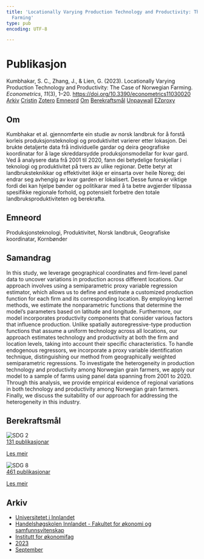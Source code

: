 ```yaml
---
title: 'Locationally Varying Production Technology and Productivity: The Case of Norwegian
  Farming'
type: pub
encoding: UTF-8

---
```

<h1>Publikasjon</h1>
<article id="csl-bib-container-PZBWBTZ8" class="csl-bib-container">
  <div class="csl-bib-body"> <div class="csl-entry">Kumbhakar, S. C., Zhang, J., &#38; Lien, G. (2023). Locationally Varying Production Technology and Productivity: The Case of Norwegian Farming. <i>Econometrics</i>, <i>11</i>(3), 1–20. <a href="https://doi.org/10.3390/econometrics11030020">https://doi.org/10.3390/econometrics11030020</a></div> </div>
  <div class="csl-bib-buttons">
    <a href="#taxonomy-article-PZBWBTZ8" alt="archive" class="csl-bib-button">Arkiv</a>
    <a href="https://app.cristin.no/results/show.jsf?id=2174954" alt="Cristin" class="csl-bib-button">Cristin</a>
    <a href="http://zotero.org/groups/5881554/items/PZBWBTZ8" alt="Zotero" class="csl-bib-button">Zotero</a>
    <a href="#keywords-article-PZBWBTZ8" alt="keywords" class="csl-bib-button">Emneord</a>
    <a href="#about-article-PZBWBTZ8" alt="about_pub" class="csl-bib-button">Om</a>
    <a href="#sdg-article-PZBWBTZ8" alt="sdg" class="csl-bib-button">Berekraftsmål</a>
    <a href="https://www.mdpi.com/2225-1146/11/3/20/pdf?version=1692365173" alt="Unpaywall" class="csl-bib-button">Unpaywall</a>
    <a href="https://www.mdpi.com/2225-1146/11/3/20/pdf?version=1692365173" alt="EZproxy" class="csl-bib-button">EZproxy</a>
  </div>
  <div id="csl-bib-meta-container-PZBWBTZ8"></div>
</article>
<div id="csl-bib-meta-PZBWBTZ8" class="csl-bib-meta">
  <article id="about-article-PZBWBTZ8" class="about_pub-article">
    <h1>Om</h1>
    Kumbhakar et al. gjennomførte ein studie av norsk landbruk for å forstå korleis produksjonsteknologi og produktivitet varierer etter lokasjon. Dei brukte detaljerte data frå individuelle gardar og deira geografiske koordinatar for å lage skreddarsydde produksjonsmodellar for kvar gard. Ved å analysere data frå 2001 til 2020, fann dei betydelige forskjellar i teknologi og produktivitet på tvers av ulike regionar. Dette betyr at landbruksteknikkar og effektivitet ikkje er einsarta over heile Noreg; dei endrar seg avhengig av kvar garden er lokalisert. Desse funna er viktige fordi dei kan hjelpe bønder og politikarar med å ta betre avgjerder tilpassa spesifikke regionale forhold, og potensielt forbetre den totale landbruksproduktiviteten og berekrafta.
  </article>
  <article id="keywords-article-PZBWBTZ8" class="keywords-article">
    <h1>Emneord</h1>
    Produksjonsteknologi, Produktivitet, Norsk landbruk, Geografiske koordinatar, Kornbønder
  </article>
  <article id="abstract-article-PZBWBTZ8" class="abstract-article">
    <h1>Samandrag</h1>
    In this study, we leverage geographical coordinates and firm-level panel data to uncover variations in production across different locations. Our approach involves using a semiparametric proxy variable regression estimator, which allows us to define and estimate a customized production function for each firm and its corresponding location. By employing kernel methods, we estimate the nonparametric functions that determine the model’s parameters based on latitude and longitude. Furthermore, our model incorporates productivity components that consider various factors that influence production. Unlike spatially autoregressive-type production functions that assume a uniform technology across all locations, our approach estimates technology and productivity at both the firm and location levels, taking into account their specific characteristics. To handle endogenous regressors, we incorporate a proxy variable identification technique, distinguishing our method from geographically weighted semiparametric regressions. To investigate the heterogeneity in production technology and productivity among Norwegian grain farmers, we apply our model to a sample of farms using panel data spanning from 2001 to 2020. Through this analysis, we provide empirical evidence of regional variations in both technology and productivity among Norwegian grain farmers. Finally, we discuss the suitability of our approach for addressing the heterogeneity in this industry.
  </article>
  <article id="sdg-article-PZBWBTZ8" class="sdg-article">
    <h1>Berekraftsmål</h1>
    <div class="sdg-container"><div id="sdg2" class="sdg">
        <img src="{{< params subfolder >}}images/sdg/sdg02_nn.png" class="image" alt="SDG 2">
        <div class="sdg-overlay">
          <a href="/nn/archive/?key=?sdg=2#archive" class="sdg-publication-count"><span>131</span> publikasjonar</a>
          <p><a href="https://fn.no/om-fn/fns-baerekraftsmaal/utrydde-sult?lang=nno-NO" class="sdg-read-more">Les meir</a></p>
        </div>
      </div> <div id="sdg8" class="sdg">
        <img src="{{< params subfolder >}}images/sdg/sdg08_nn.png" class="image" alt="SDG 8">
        <div class="sdg-overlay">
          <a href="/nn/archive/?key=?sdg=8#archive" class="sdg-publication-count"><span>461</span> publikasjonar</a>
          <p><a href="https://fn.no/om-fn/fns-baerekraftsmaal/anstendig-arbeid-og-oekonomisk-vekst?lang=nno-NO" class="sdg-read-more">Les meir</a></p>
        </div>
      </div></div>
  </article>
  <article id="taxonomy-article-PZBWBTZ8" class="taxonomy-article">
    <h1>Arkiv</h1>
    <ul>
      <li>
        <a href="/nn/archive/?key=3DCRN523">Universitetet i Innlandet</a>
      </li>
      <li>
        <a href="/nn/archive/?key=DU8Q9LN9">Handelshøgskolen Innlandet - Fakultet for økonomi og samfunnsvitenskap</a>
      </li>
      <li>
        <a href="/nn/archive/?key=3IQA89I8">Institutt for økonomifag</a>
      </li>
      <li>
        <a href="/nn/archive/?key=RD9NIUZB">2023</a>
      </li>
      <li>
        <a href="/nn/archive/?key=NG3HTDZT">September</a>
      </li>
    </ul>
  </article>
</div>

